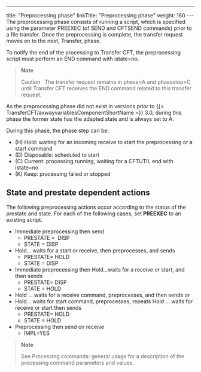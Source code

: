 ---
title: "Preprocessing phase"
linkTitle: "Preprocessing phase"
weight: 160
---The preprocessing phase consists of running a script, which is specified using the parameter PREEXEC (of SEND and CFTSEND commands) prior to a file transfer. Once the preprocessing is complete, the transfer request moves on to the next, Transfer, phase.

To notify the end of the processing to Transfer CFT, the preprocessing script must perform an END command with istate=no.

> **Note**
>
> Caution  
> The transfer request remains in phase=A and phasestep=C until Transfer CFT receives the END command related to this transfer request.

As the preprocessing phase did not exist in versions prior to {{< TransferCFT/axwayvariablesComponentShortName  >}} 3.0, during this phase the former state has the adapted state and is always set to A.

During this phase, the phase step can be:

* \(H\) Hold: waiting for an incoming receive to start the preprocessing or a start command
* \(D\) Disposable: scheduled to start
* \(C\) Current: processing running, waiting for a CFTUTIL end with istate=no
* \(K\) Keep: processing failed or stopped

## State and prestate dependent actions

The following preprocessing actions occur according to the status of the prestate and state. For each of the following cases, set ****PREEXEC**** to an existing script.

* Immediate preprocessing then send
    *   PRESTATE =  DISP 
    *   STATE = DISP 
* Hold... waits for a start or receive, then preprocesses, and sends
    *   PRESTATE= HOLD
    *   STATE = DISP
* Immediate preprocessing then Hold...waits for a receive or start, and then sends
    *   PRESTATE= DISP
    *   STATE = HOLD
* Hold ... waits for a receive command, preprocesses, and then sends or
* Hold... waits for start command, preprocesses, repeats Hold ... waits for receive or start then sends
    *   PRESTATE= HOLD
    *   STATE = HOLD
* Preprocessing then send on receive
    *   IMPL=YES

> **Note**
>
> See Processing commands: general usage for a description of the processing command parameters and values.
